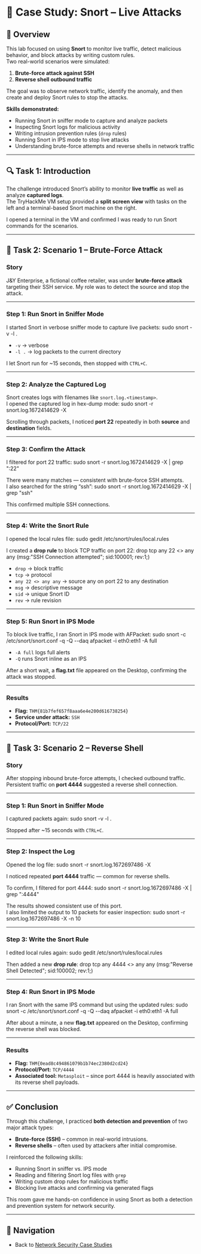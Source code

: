 # 📝 Case Study: Snort – Live Attacks

## 🔹 Overview
This lab focused on using **Snort** to monitor live traffic, detect malicious behavior, and block attacks by writing custom rules.  
Two real-world scenarios were simulated:  
1. **Brute-force attack against SSH**  
2. **Reverse shell outbound traffic**  

The goal was to observe network traffic, identify the anomaly, and then create and deploy Snort rules to stop the attacks.  

**Skills demonstrated:**  
- Running Snort in sniffer mode to capture and analyze packets  
- Inspecting Snort logs for malicious activity  
- Writing intrusion prevention rules (`drop` rules)  
- Running Snort in IPS mode to stop live attacks  
- Understanding brute-force attempts and reverse shells in network traffic  

---

## 🔍 Task 1: Introduction
The challenge introduced Snort’s ability to monitor **live traffic** as well as analyze **captured logs**.  
The TryHackMe VM setup provided a **split screen view** with tasks on the left and a terminal-based Snort machine on the right.  

I opened a terminal in the VM and confirmed I was ready to run Snort commands for the scenarios.

---

## 🚨 Task 2: Scenario 1 – Brute-Force Attack

### Story
J&Y Enterprise, a fictional coffee retailer, was under **brute-force attack** targeting their SSH service. My role was to detect the source and stop the attack.

---

### Step 1: Run Snort in Sniffer Mode
I started Snort in verbose sniffer mode to capture live packets:
sudo snort -v -l .

- `-v` → verbose  
- `-l .` → log packets to the current directory  

I let Snort run for ~15 seconds, then stopped with `CTRL+C`.

---

### Step 2: Analyze the Captured Log
Snort creates logs with filenames like `snort.log.<timestamp>`.  
I opened the captured log in hex-dump mode:
sudo snort -r snort.log.1672414629 -X

Scrolling through packets, I noticed **port 22** repeatedly in both **source** and **destination** fields.

---

### Step 3: Confirm the Attack
I filtered for port 22 traffic:
sudo snort -r snort.log.1672414629 -X | grep ":22"

There were many matches — consistent with brute-force SSH attempts.  
I also searched for the string “ssh”:
sudo snort -r snort.log.1672414629 -X | grep "ssh"

This confirmed multiple SSH connections.

---

### Step 4: Write the Snort Rule
I opened the local rules file:
sudo gedit /etc/snort/rules/local.rules


I created a **drop rule** to block TCP traffic on port 22:
drop tcp any 22 <> any any (msg:"SSH Connection attempted"; sid:100001; rev:1;)

- `drop` → block traffic  
- `tcp` → protocol  
- `any 22 <> any any` → source any on port 22 to any destination  
- `msg` → descriptive message  
- `sid` → unique Snort ID  
- `rev` → rule revision  

---

### Step 5: Run Snort in IPS Mode
To block live traffic, I ran Snort in IPS mode with AFPacket:
sudo snort -c /etc/snort/snort.conf -q -Q --daq afpacket -i eth0:eth1 -A full

- `-A full` logs full alerts  
- `-Q` runs Snort inline as an IPS  

After a short wait, a **flag.txt** file appeared on the Desktop, confirming the attack was stopped.

---

### Results
- **Flag:** `THM{81b7fef657f8aaa6e4e200d616738254}`  
- **Service under attack:** `SSH`  
- **Protocol/Port:** `TCP/22`  

---

## 🚨 Task 3: Scenario 2 – Reverse Shell

### Story
After stopping inbound brute-force attempts, I checked outbound traffic.  
Persistent traffic on **port 4444** suggested a reverse shell connection.

---

### Step 1: Run Snort in Sniffer Mode
I captured packets again:
sudo snort -v -l .

Stopped after ~15 seconds with `CTRL+C`.

---

### Step 2: Inspect the Log
Opened the log file:
sudo snort -r snort.log.1672697486 -X

I noticed repeated **port 4444** traffic — common for reverse shells.

To confirm, I filtered for port 4444:
sudo snort -r snort.log.1672697486 -X | grep ":4444"

The results showed consistent use of this port.  
I also limited the output to 10 packets for easier inspection:
sudo snort -r snort.log.1672697486 -X -n 10

---

### Step 3: Write the Snort Rule
I edited local rules again:
sudo gedit /etc/snort/rules/local.rules

Then added a new **drop rule**:
drop tcp any 4444 <> any any (msg:"Reverse Shell Detected"; sid:100002; rev:1;)

---

### Step 4: Run Snort in IPS Mode
I ran Snort with the same IPS command but using the updated rules:
sudo snort -c /etc/snort/snort.conf -q -Q --daq afpacket -i eth0:eth1 -A full

After about a minute, a new **flag.txt** appeared on the Desktop, confirming the reverse shell was blocked.

---

### Results
- **Flag:** `THM{0ead8c494861079b1b74ec2380d2cd24}`  
- **Protocol/Port:** `TCP/4444`  
- **Associated tool:** `Metasploit` – since port 4444 is heavily associated with its reverse shell payloads.  

---

## ✅ Conclusion
Through this challenge, I practiced **both detection and prevention** of two major attack types:

- **Brute-force (SSH)** – common in real-world intrusions.  
- **Reverse shells** – often used by attackers after initial compromise.  

I reinforced the following skills:  
- Running Snort in sniffer vs. IPS mode  
- Reading and filtering Snort log files with `grep`  
- Writing custom drop rules for malicious traffic  
- Blocking live attacks and confirming via generated flags  

This room gave me hands-on confidence in using Snort as both a detection and prevention system for network security.

---

## 🔗 Navigation
- Back to [Network Security Case Studies](../README.md)













